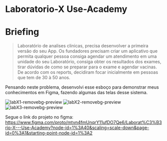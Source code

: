 # Laboratorio-X Use-Academy

# Briefing
> Laboratório de analises clinicas, precisa desenvolver a primeira versão do seu App. Os fundadores precisam criar um aplicativo que permita qualquer pessoa consiga agendar um atendimento em uma unidade do seu Laboratório, consiga obter os resultados dos exames, tirar dúvidas de como se preparar para o exame e agendar vacinas. De acordo com os reports, decidiram focar inicialmente em pessoas que tem de 30 à 50 anos.

Pensando neste problema, desenvolvi esse esboço para demonstrar meus conhecimentos em Figma, fazendo algumas das telas desse sistema.

![labX1-removebg-preview](https://user-images.githubusercontent.com/103080632/161873247-9087100e-5527-4514-9c46-6143ef729620.png)
![labX2-removebg-preview](https://user-images.githubusercontent.com/103080632/161873250-de01f4e5-b114-41ef-8bd5-039c70657177.png)
![labX3-removebg-preview](https://user-images.githubusercontent.com/103080632/161873254-1997aced-6ecb-420f-b055-bb10f7fdb8ed.png)


Segue o link do projeto no figma: https://www.figma.com/proto/mtvn4fmUnqrY11ufDO7Qe6/Laborat%C3%B3rio-X---Use-Academy?node-id=1%3A40&scaling=scale-down&page-id=0%3A1&starting-point-node-id=1%3A2
